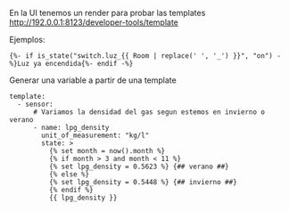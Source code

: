 En la UI tenemos un render para probar las templates
http://192.0.0.1:8123/developer-tools/template

Ejemplos:
```
{%- if is_state("switch.luz_{{ Room | replace(' ', '_') }}", "on") -%}Luz ya encendida{%- endif -%}
```



Generar una variable a partir de una template
```
template:
  - sensor:
      # Variamos la densidad del gas segun estemos en invierno o verano
      - name: lpg_density
        unit_of_measurement: "kg/l"
        state: >
          {% set month = now().month %}
          {% if month > 3 and month < 11 %}
          {% set lpg_density = 0.5623 %} {## verano ##}
          {% else %}
          {% set lpg_density = 0.5448 %} {## invierno ##}
          {% endif %}
          {{ lpg_density }}
```
